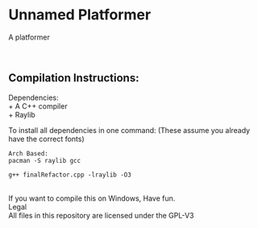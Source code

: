 # Unnamed Platformer
A platformer <br/>

<br/>

Compilation Instructions:
-----------------------------------------------
Dependencies: <br/>
	+ A C++ compiler <br/>
	+ Raylib <br/> 

To install all dependencies in one command:
(These assume you already have the correct fonts)

  ```
Arch Based:
pacman -S raylib gcc
  ```

  ```
g++ finalRefactor.cpp -lraylib -O3
  ```

<br/>
If you want to compile this on Windows, Have fun.
	
<br/>
Legal <br/>
All files in this repository are licensed under the GPL-V3
